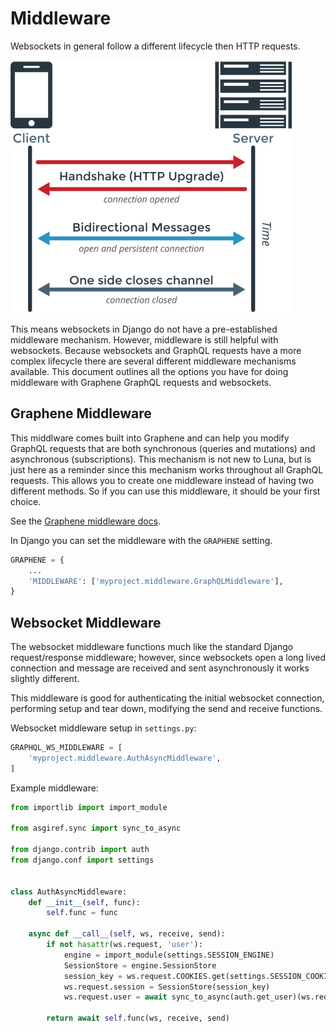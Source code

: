 # Middleware

Websockets in general follow a different lifecycle then HTTP requests.

![websocket sequence](websocket-sequence.png)

This means websockets in Django do not have a pre-established middleware mechanism. However, middleware is still helpful with websockets. Because websockets and GraphQL requests have a more complex lifecycle there are several different middleware mechanisms available. This document outlines all the options you have for doing middleware with Graphene GraphQL requests and websockets.

## Graphene Middleware

This middlware comes built into Graphene and can help you modify GraphQL requests that are both synchronous (queries and mutations) and asynchronous (subscriptions). This mechanism is not new to Luna, but is just here as a reminder since this mechanism works throughout all GraphQL requests. This allows you to create one middleware instead of having two different methods. So if you can use this middleware, it should be your first choice.

See the [Graphene middleware docs](https://docs.graphene-python.org/en/latest/execution/middleware/).

In Django you can set the middleware with the `GRAPHENE` setting.

```python
GRAPHENE = {
    ...
    'MIDDLEWARE': ['myproject.middleware.GraphQLMiddleware'],
}

```

## Websocket Middleware

The websocket middleware functions much like the standard Django request/response middleware; however, since websockets open a long lived connection and message are received and sent asynchronously it works slightly different.

This middleware is good for authenticating the initial websocket connection, performing setup and tear down, modifying the send and receive functions.

Websocket middleware setup in `settings.py`:

```python
GRAPHQL_WS_MIDDLEWARE = [
    'myproject.middleware.AuthAsyncMiddleware',
]
```

Example middleware:

```python
from importlib import import_module

from asgiref.sync import sync_to_async

from django.contrib import auth
from django.conf import settings


class AuthAsyncMiddleware:
    def __init__(self, func):
        self.func = func

    async def __call__(self, ws, receive, send):
        if not hasattr(ws.request, 'user'):
            engine = import_module(settings.SESSION_ENGINE)
            SessionStore = engine.SessionStore
            session_key = ws.request.COOKIES.get(settings.SESSION_COOKIE_NAME)
            ws.request.session = SessionStore(session_key)
            ws.request.user = await sync_to_async(auth.get_user)(ws.request)

        return await self.func(ws, receive, send)
```
